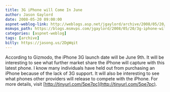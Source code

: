 ```yaml
---
title: 3G iPhone will Come In June
author: Jason Gaylord
date: 2008-05-20 09:00:00
aspnet-weblog-link: http://weblogs.asp.net/jgaylord/archive/2008/05/20/3g-iphone-will-come-in-june.aspx
msmvps_path: https://blogs.msmvps.com/jgaylord/2008/05/20/3g-iphone-will-come-in-june/
categories: [aspnet-weblog]
tags: [archive]
bitly: https://jasong.us/2DgWqit
---
```


According to Gizmodo, the iPhone 3G launch date will be June 9th. It will be interesting to see what further market share the iPhone will capture with this latest phone. I know many individuals have held out from purchasing an iPhone because of the lack of 3G support. It will also be interesting to see what phones other providers will release to compete with the iPhone. For more details, visit [http://tinyurl.com/5pe7pc](http://tinyurl.com/5pe7pc).